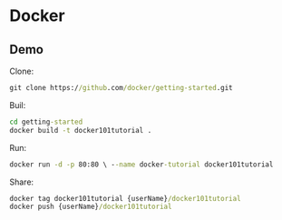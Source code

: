 # Docker

## Demo

Clone:

```cmd
git clone https://github.com/docker/getting-started.git
```

Buil:

```cmd
cd getting-started
docker build -t docker101tutorial .
```

Run:

```cmd
docker run -d -p 80:80 \ --name docker-tutorial docker101tutorial
```

Share:


```cmd
docker tag docker101tutorial {userName}/docker101tutorial
docker push {userName}/docker101tutorial
```
